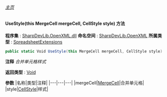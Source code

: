 ###### [主页](./Index.md "主页")
#### UseStyle(this MergeCell mergeCell, CellStyle style) 方法
**程序集** : [SharpDevLib.OpenXML.dll](./SharpDevLib.OpenXML.assembly.md "SharpDevLib.OpenXML.dll")
**命名空间** : [SharpDevLib.OpenXML](./SharpDevLib.OpenXML.namespace.md "SharpDevLib.OpenXML")
**所属类型** : [SpreadsheetExtensions](./SharpDevLib.OpenXML.SpreadsheetExtensions.md "SpreadsheetExtensions")
``` csharp
public static Void UseStyle(this MergeCell mergeCell, CellStyle style)
```
**注释**
*合并单元格样式*

**返回类型** : [Void](https://learn.microsoft.com/en-us/dotnet/api/system.void "Void")

**参数**
|名称|类型|注释|
|---|---|---|
|mergeCell|[MergeCell](https://learn.microsoft.com/en-us/dotnet/api/documentformat.openxml.spreadsheet.mergecell "MergeCell")|合并单元格|
|style|[CellStyle](./SharpDevLib.OpenXML.CellStyle.md "CellStyle")|样式|

